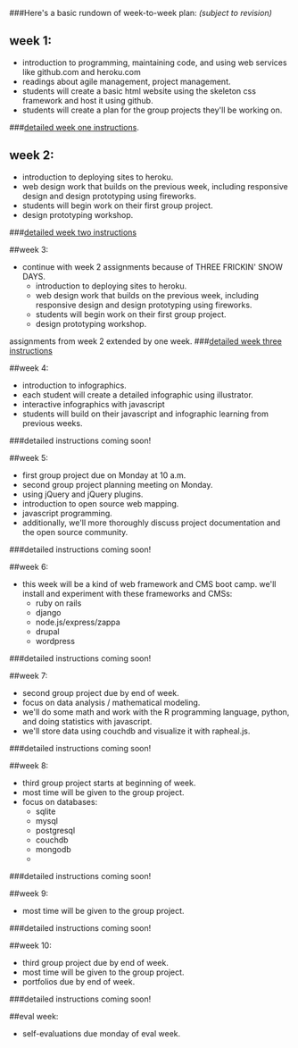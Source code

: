 ###Here's a basic rundown of week-to-week plan:
_(subject to revision)_

## week 1:
- introduction to programming, maintaining code, and using web services like github.com and heroku.com
- readings about agile management, project management.
- students will create a basic html website using the skeleton css framework and host it using github.
- students will create a plan for the group projects they'll be working on.  

###[detailed week one instructions](https://github.com/cpj/winter-2012/tree/master/weekly_instructions_and_projects/01_week_one).


## week 2:
- introduction to deploying sites to heroku.
- web design work that builds on the previous week, including responsive design and design prototyping using fireworks.
- students will begin work on their first group project.
- design prototyping workshop.

###[detailed week two instructions](https://github.com/cpj/winter-2012/tree/master/weekly_instructions_and_projects/02_week_two)


##week 3:
- continue with week 2 assignments because of THREE FRICKIN' SNOW DAYS.
  - introduction to deploying sites to heroku.
  - web design work that builds on the previous week, including responsive design and design prototyping using fireworks.
  - students will begin work on their first group project.
  - design prototyping workshop.

assignments from week 2 extended by one week.
###[detailed week three instructions](https://github.com/cpj/winter-2012/blob/master/weekly_instructions_and_projects/03_week_three/README.md)  


##week 4:
- introduction to infographics.
- each student will create a detailed infographic using illustrator.
- interactive infographics with javascript
- students will build on their javascript and infographic learning from previous weeks.

###detailed instructions coming soon!


##week 5:
- first group project due on Monday at 10 a.m.
- second group project planning meeting on Monday.
- using jQuery and jQuery plugins.  
- introduction to open source web mapping.  
- javascript programming.  
- additionally, we'll more thoroughly discuss project documentation and the open source community. 

###detailed instructions coming soon!


##week 6:
- this week will be a kind of web framework and CMS boot camp. we'll install and experiment with these frameworks and CMSs:
  - ruby on rails
  - django
  - node.js/express/zappa
  - drupal
  - wordpress

###detailed instructions coming soon!


##week 7:
- second group project due by end of week.
- focus on data analysis / mathematical modeling.
- we'll do some math and work with the R programming language, python, and doing statistics with javascript.
- we'll store data using couchdb and visualize it with rapheal.js.

###detailed instructions coming soon!


##week 8:
- third group project starts at beginning of week.
- most time will be given to the group project.
- focus on databases:
  - sqlite
  - mysql
  - postgresql
  - couchdb
  - mongodb
  - 
###detailed instructions coming soon!


##week 9:
- most time will be given to the group project.

###detailed instructions coming soon!


##week 10:
- third group project due by end of week.
- most time will be given to the group project.
- portfolios due by end of week.

###detailed instructions coming soon!


##eval week:
- self-evaluations due monday of eval week.